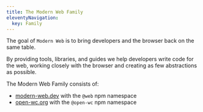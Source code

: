 ```yaml
---
title: The Modern Web Family
eleventyNavigation:
  key: Family
---
```


The goal of `Modern Web` is to bring developers and the browser back on the same table.

By providing tools, libraries, and guides we help developers write code for the web, working closely with the browser and creating as few abstractions as possible.

The Modern Web Family consists of:

- [modern-web.dev](https://modern-web.dev) with the `@web` npm namespace
- [open-wc.org](https://open-wc.org) with the `@open-wc` npm namespace
